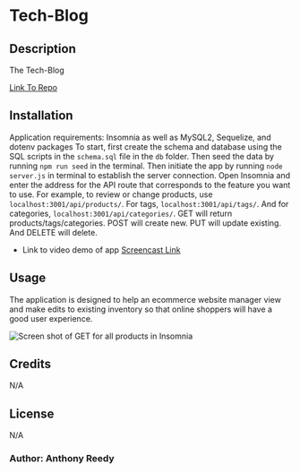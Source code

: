# Tech-Blog

## Description

The Tech-Blog

[Link To Repo](https://github.com/asreedy82/tech-blog)

## Installation

Application requirements: Insomnia as well as MySQL2, Sequelize, and dotenv packages
To start, first create the schema and database using the SQL scripts in the `schema.sql` file in the `db` folder. Then seed the data by running `npm run seed` in the terminal. Then initiate the app by running `node server.js` in terminal to establish the server connection. Open Insomnia and enter the address for the API route that corresponds to the feature you want to use. For example, to review or change products, use `localhost:3001/api/products/`. For tags, `localhost:3001/api/tags/`. And for categories, `localhost:3001/api/categories/`. GET will return products/tags/categories. POST will create new. PUT will update existing. And DELETE will delete.

  - Link to video demo of app [Screencast Link](https://watch.screencastify.com/v/WrWWcLLZc2debGEevF94)

## Usage

The application is designed to help an ecommerce website manager view and make edits to existing inventory so that online shoppers will have a good user experience.

![Screen shot of GET for all products in Insomnia](assets/images/ecommerce-backend-insomnia_ss.png)

## Credits

N/A

## License

N/A

### Author: Anthony Reedy
